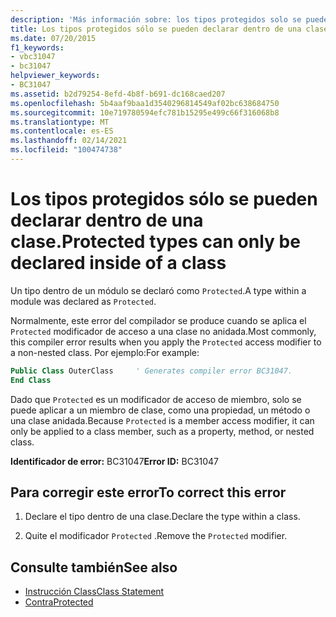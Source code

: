 ```yaml
---
description: 'Más información sobre: los tipos protegidos solo se pueden declarar dentro de una clase'
title: Los tipos protegidos sólo se pueden declarar dentro de una clase.
ms.date: 07/20/2015
f1_keywords:
- vbc31047
- bc31047
helpviewer_keywords:
- BC31047
ms.assetid: b2d79254-8efd-4b8f-b691-dc168caed207
ms.openlocfilehash: 5b4aaf9baa1d3540296814549af02bc638684750
ms.sourcegitcommit: 10e719780594efc781b15295e499c66f316068b8
ms.translationtype: MT
ms.contentlocale: es-ES
ms.lasthandoff: 02/14/2021
ms.locfileid: "100474738"
---
```

# <a name="protected-types-can-only-be-declared-inside-of-a-class"></a><span data-ttu-id="140e4-103">Los tipos protegidos sólo se pueden declarar dentro de una clase.</span><span class="sxs-lookup"><span data-stu-id="140e4-103">Protected types can only be declared inside of a class</span></span>

<span data-ttu-id="140e4-104">Un tipo dentro de un módulo se declaró como `Protected`.</span><span class="sxs-lookup"><span data-stu-id="140e4-104">A type within a module was declared as `Protected`.</span></span>

<span data-ttu-id="140e4-105">Normalmente, este error del compilador se produce cuando se aplica el `Protected` modificador de acceso a una clase no anidada.</span><span class="sxs-lookup"><span data-stu-id="140e4-105">Most commonly, this compiler error results when you apply the `Protected` access modifier to a non-nested class.</span></span> <span data-ttu-id="140e4-106">Por ejemplo:</span><span class="sxs-lookup"><span data-stu-id="140e4-106">For example:</span></span>

```vb
Public Class OuterClass     ' Generates compiler error BC31047.
End Class
```

<span data-ttu-id="140e4-107">Dado que `Protected` es un modificador de acceso de miembro, solo se puede aplicar a un miembro de clase, como una propiedad, un método o una clase anidada.</span><span class="sxs-lookup"><span data-stu-id="140e4-107">Because `Protected` is a member access modifier, it can only be applied to a class member, such as a property, method, or nested class.</span></span>

 <span data-ttu-id="140e4-108">**Identificador de error:** BC31047</span><span class="sxs-lookup"><span data-stu-id="140e4-108">**Error ID:** BC31047</span></span>  
  
## <a name="to-correct-this-error"></a><span data-ttu-id="140e4-109">Para corregir este error</span><span class="sxs-lookup"><span data-stu-id="140e4-109">To correct this error</span></span>  
  
1. <span data-ttu-id="140e4-110">Declare el tipo dentro de una clase.</span><span class="sxs-lookup"><span data-stu-id="140e4-110">Declare the type within a class.</span></span>  
  
2. <span data-ttu-id="140e4-111">Quite el modificador `Protected` .</span><span class="sxs-lookup"><span data-stu-id="140e4-111">Remove the `Protected` modifier.</span></span>  
  
## <a name="see-also"></a><span data-ttu-id="140e4-112">Consulte también</span><span class="sxs-lookup"><span data-stu-id="140e4-112">See also</span></span>

- [<span data-ttu-id="140e4-113">Instrucción Class</span><span class="sxs-lookup"><span data-stu-id="140e4-113">Class Statement</span></span>](../language-reference/statements/class-statement.md)
- [<span data-ttu-id="140e4-114">Contra</span><span class="sxs-lookup"><span data-stu-id="140e4-114">Protected</span></span>](../language-reference/modifiers/protected.md)
